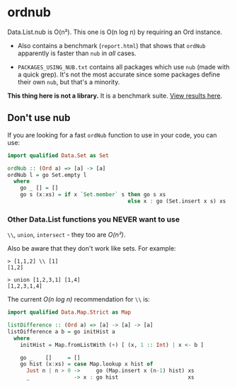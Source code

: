 ordnub
======

Data.List.nub is O(n²). This one is O(n log n) by requiring an Ord instance.

* Also contains a benchmark (`report.html`) that shows that `ordNub` apparently is faster than `nub` in *all* cases.

* `PACKAGES_USING_NUB.txt` contains all packages which use `nub` (made with a quick grep).
It's not the most accurate since some packages define their own `nub`, but that's a minority.

**This thing here is not a library.** It is a benchmark suite. [View results here](http://htmlpreview.github.io/?https://github.com/nh2/haskell-ordnub/blob/master/report.html).

Don't use nub
-------------

If you are looking for a fast `ordNub` function to use in your code, you can use:

```haskell
import qualified Data.Set as Set

ordNub :: (Ord a) => [a] -> [a]
ordNub l = go Set.empty l
  where
    go _ [] = []
    go s (x:xs) = if x `Set.member` s then go s xs
                                      else x : go (Set.insert x s) xs
```

### Other Data.List functions you NEVER want to use

`\\`, `union`, `intersect` - they too are *O(n²)*.

Also be aware that they don't work like sets. For example:

```
> [1,1,2] \\ [1]
[1,2]

> union [1,2,3,1] [1,4]
[1,2,3,1,4]
```

The current *O(n log n)* recommendation for `\\` is:

```haskell
import qualified Data.Map.Strict as Map

listDifference :: (Ord a) => [a] -> [a] -> [a]
listDifference a b = go initHist a
  where
    initHist = Map.fromListWith (+) [ (x, 1 :: Int) | x <- b ]

    go _    []     = []
    go hist (x:xs) = case Map.lookup x hist of
      Just n | n > 0 ->     go (Map.insert x (n-1) hist) xs
      _              -> x : go hist                      xs
```
